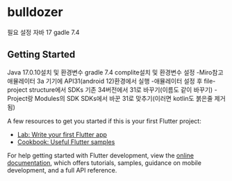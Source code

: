 # bulldozer

필요 설정
 자바 17
 gadle 7.4

## Getting Started

Java 17.0.10설치 및 환경변수
gradle 7.4 complite설치 및 환경변수 설정
-Miro참고
애뮬레이터 3a 기기에 API31(android 12)환경에서 실행
-애뮬레이터 설정 후 file-project structure에서 SDKs 기존 34버전에서 31로 바꾸기(이름도 같이 바꾸기)
-Project랑 Modules의 SDK SDKs에서 바꾼 31로 맞추기(이러면 kotlin도 붉은줄 제거됨)

A few resources to get you started if this is your first Flutter project:

- [Lab: Write your first Flutter app](https://docs.flutter.dev/get-started/codelab)
- [Cookbook: Useful Flutter samples](https://docs.flutter.dev/cookbook)

For help getting started with Flutter development, view the
[online documentation](https://docs.flutter.dev/), which offers tutorials,
samples, guidance on mobile development, and a full API reference.
